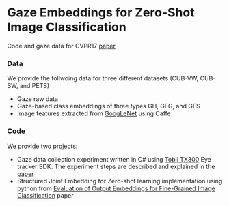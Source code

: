 # Gaze Embeddings for Zero-Shot Image Classification


Code and gaze data for CVPR17 [paper] 
### Data
We provide the follwoing data for three different datasets (CUB-VW, CUB-SW, and PETS) 
- Gaze raw data
- Gaze-based class embeddings of three types GH, GFG, and GFS
- Image features extracted from [GoogLeNet] using Caffe
### Code
We provide two projects:
- Gaze data collection experiment written in C# using [Tobii TX300] Eye tracker SDK. The experiment steps are described and explained in the [paper]
- Structured Joint Embedding for Zero-shot learning implementation using python from [Evaluation of Output Embeddings for Fine-Grained Image Classification] paper


[paper]: <https://arxiv.org/abs/1611.09309>
[GoogLeNet]: <https://github.com/BVLC/caffe/tree/master/models/bvlc_googlenet>
[Tobii TX300]: <https://www.tobiipro.com/product-listing/tobii-pro-tx300/>
[Evaluation of Output Embeddings for Fine-Grained Image Classification]: <https://arxiv.org/abs/1409.8403>
